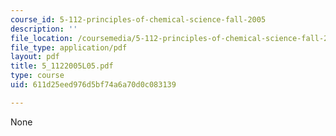 ```yaml
---
course_id: 5-112-principles-of-chemical-science-fall-2005
description: ''
file_location: /coursemedia/5-112-principles-of-chemical-science-fall-2005/611d25eed976d5bf74a6a70d0c083139_5_1122005L05.pdf
file_type: application/pdf
layout: pdf
title: 5_1122005L05.pdf
type: course
uid: 611d25eed976d5bf74a6a70d0c083139

---
```

None